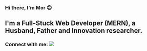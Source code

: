 ### Hi there, I'm Mor 😊
## I'm a Full-Stuck Web Developer (MERN), a Husband, Father and Innovation researcher.

### Connect with me: <img src="{https://img.shields.io/badge/WhatsApp-25D366?style=for-the-badge&logo=whatsapp&logoColor=white}" />